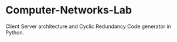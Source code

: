 # Computer-Networks-Lab
 Client Server architecture and Cyclic Redundancy Code generator in Python.
